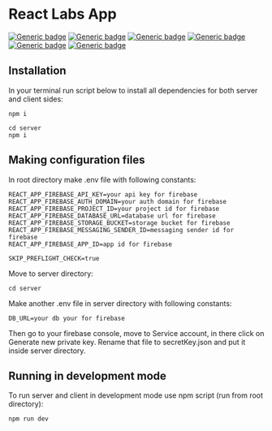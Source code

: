 # React Labs App

[![Generic badge](https://img.shields.io/badge/license-MIT-green.svg)](https://shields.io/)
[![Generic badge](https://img.shields.io/badge/demo-Netlify-green.svg)](https://shields.io/)
[![Generic badge](https://img.shields.io/badge/npm-v6.14.6-blue.svg)](https://shields.io/)
[![Generic badge](https://img.shields.io/badge/node-v12.18.4-blue.svg)](https://shields.io/)
[![Generic badge](https://img.shields.io/badge/express-v4.16.4-blue.svg)](https://shields.io/)
[![Generic badge](https://img.shields.io/badge/react-v16.14.0-blue.svg)](https://shields.io/)

## Installation

In your terminal run script below to install all dependencies for both server and client sides:

```
npm i
```

```
cd server
npm i
```

## Making configuration files

In root directory make .env file with following constants:

```
REACT_APP_FIREBASE_API_KEY=your api key for firebase
REACT_APP_FIREBASE_AUTH_DOMAIN=your auth domain for firebase
REACT_APP_FIREBASE_PROJECT_ID=your project id for firebase
REACT_APP_FIREBASE_DATABASE_URL=database url for firebase
REACT_APP_FIREBASE_STORAGE_BUCKET=storage bucket for firebase
REACT_APP_FIREBASE_MESSAGING_SENDER_ID=messaging sender id for firebase
REACT_APP_FIREBASE_APP_ID=app id for firebase

SKIP_PREFLIGHT_CHECK=true
```

Move to server directory:

```
cd server
```

Make another .env file in server directory with following constants:

```
DB_URL=your db your for firebase
```

Then go to your firebase console, move to Service account, in there click on Generate new private key. Rename that file to secretKey.json and put it inside server directory.

## Running in development mode

To run server and client in development mode use npm script (run from root directory):

```
npm run dev
```
